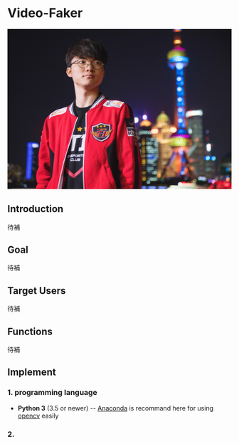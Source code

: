 # Video-Faker
![](./asset/faker.jpg)
## Introduction
  待補

## Goal
  待補
  
## Target Users  
  待補
  
## Functions
  待補

## Implement
### 1. programming language
- **Python 3** (3.5 or newer)
-- [Anaconda](https://www.anaconda.com/what-is-anaconda/) is recommand here for using [opencv](https://opencv.org) easily

### 2. 
